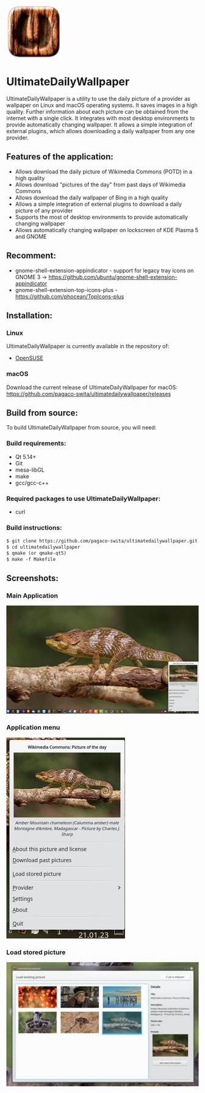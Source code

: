 ![Icon](https://github.com/pagaco-swita/ultimatedailywallpaper/blob/main/src/icons/ultimatedesktopwallpaper_icon.png)

# UltimateDailyWallpaper
UltimateDailyWallpaper is a utility to use the daily picture of a provider as wallpaper on Linux and macOS operating systems. It saves images in a high quality. Further information about each picture can be obtained from the internet with a single click. It integrates with most desktop environments to provide automatically changing wallpaper. It allows a simple integration of external plugins, which allows downloading a daily wallpaper from any one provider.
<br>
## Features of the application: <br />
 * Allows download the daily picture of Wikimedia Commons (POTD) in a high quality
 * Allows download "pictures of the day" from past days of Wikimedia Commons
 * Allows download the daily wallpaper of Bing in a high quality
 * Allows a simple integration of external plugins to download a daily picture of any provider
 * Supports the most of desktop environments to provide automatically changing wallpaper
 * Allows automatically changing wallpaper on lockscreen of KDE Plasma 5 and GNOME

## Recomment: <br />
* gnome-shell-extension-appindicator - support for legacy tray icons on GNOME 3 -> https://github.com/ubuntu/gnome-shell-extension-appindicator
* gnome-shell-extension-top-icons-plus - https://github.com/phocean/TopIcons-plus

## Installation:

### Linux
UltimateDailyWallpaper is currently available in the repository of:
 * <a href="https://software.opensuse.org/package/UltimateDailyWallpaper?search_term=UltimateDailyWallpaper">OpenSUSE</a>

### macOS
Download the current release of UltimateDailyWallpaper for macOS: <br>
<a href="https://github.com/pagaco-swita/ultimatedailywallpaper/releases">https://github.com/pagaco-swita/ultimatedailywallpaper/releases</a>

## Build from source:
To build UltimateDailyWallpaper from source, you will need:

### Build requirements:
 * Qt 5.14+
 * Git
 * mesa-libGL
 * make
 * gcc/gcc-c++

### Required packages to use UltimateDailyWallpaper:
 * curl

### Build instructions:

```
$ git clone https://github.com/pagaco-swita/ultimatedailywallpaper.git
$ cd ultimatedailywallpaper
$ qmake (or qmake-qt5)
$ make -f Makefile
``` 
 
## Screenshots: <br />

### Main Application
![Screenshot](https://github.com/pagaco-swita/ultimatedailywallpaper/blob/main/screenshots/newpicture_desktop_001.png)

### Application menu
![Screenshot](https://github.com/pagaco-swita/ultimatedailywallpaper/blob/main/screenshots/new_menu_001.png)

### Load stored picture
![Screenshot](https://github.com/pagaco-swita/ultimatedailywallpaper/blob/main/screenshots/load_existing_picture.png)
